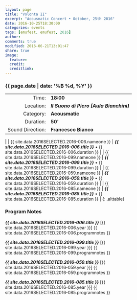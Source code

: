 ```yaml
---
layout: page
title: "Volonta II"
excerpt: "Acousmatic Concert • October, 25th 2016"
date: 2016-10-25T18:30:00
categories: events
tags: [emufest, emufest, 2016]
author:
comments: true
modified: 2016-06-21T13:01:47
share: true
image:
  feature:
  credit:
  creditlink:
---
```


### {{ page.date | date: '%B %d, %Y' }}

|  |  |
|------------:|:------------|
| Time: | **18:00** |
| Location: | ***Il Suono di Piero [Aula Bianchini]*** |
| Category: | **Acousmatic** |
| Duration: | **50'** |
| Sound Direction: | **Francesco Bianco** |
|
| {{ site.data.2016SELECTED.2016-006.nameone }} | ***{{ site.data.2016SELECTED.2016-006.title }}*** • {{ site.data.2016SELECTED.2016-006.duration }} |
| {{ site.data.2016SELECTED.2016-099.nameone }} | ***{{ site.data.2016SELECTED.2016-099.title }}*** • {{ site.data.2016SELECTED.2016-099.duration }} |
| {{ site.data.2016SELECTED.2016-059.nameone }} | ***{{ site.data.2016SELECTED.2016-059.title }}*** • {{ site.data.2016SELECTED.2016-059.duration }} |
| {{ site.data.2016SELECTED.2016-085.nameone }} | ***{{ site.data.2016SELECTED.2016-085.title }}*** • {{ site.data.2016SELECTED.2016-085.duration }} |
{: .alttable}

### Program Notes

***{{ site.data.2016SELECTED.2016-006.title }}*** [{{ site.data.2016SELECTED.2016-006.year }}] {{ site.data.2016SELECTED.2016-006.programnotes }}

***{{ site.data.2016SELECTED.2016-099.title }}*** [{{ site.data.2016SELECTED.2016-099.year }}] {{ site.data.2016SELECTED.2016-099.programnotes }}

***{{ site.data.2016SELECTED.2016-059.title }}*** [{{ site.data.2016SELECTED.2016-059.year }}] {{ site.data.2016SELECTED.2016-059.programnotes }}

***{{ site.data.2016SELECTED.2016-085.title }}*** [{{ site.data.2016SELECTED.2016-085.year }}] {{ site.data.2016SELECTED.2016-085.programnotes }}
